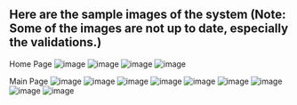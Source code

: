 ## Here are the sample images of the system (Note: Some of the images are not up to date, especially the validations.)

Home Page
![image](https://github.com/user-attachments/assets/951aa00f-0f3a-4c8e-b98f-cb400e540c4f)
![image](https://github.com/user-attachments/assets/e47b21eb-1612-4a7b-8c4b-c9466ccbeb9b)
![image](https://github.com/user-attachments/assets/36374e8d-1a5f-4465-823e-4bc775168123)
![image](https://github.com/user-attachments/assets/48a2bbbc-12b5-4bcd-9141-9b2d74e6aff8)

Main Page
![image](https://github.com/user-attachments/assets/6f0d35c4-0e72-45d0-8061-ffe2786c2c94)
![image](https://github.com/user-attachments/assets/3adfd3c9-cf71-4991-9c6b-9398f06b2a24)
![image](https://github.com/user-attachments/assets/deb15a47-e124-485b-bf9f-f331c8765dfa)
![image](https://github.com/user-attachments/assets/54bf9c85-d1b5-43bf-974f-40d9e69b8b5f)
![image](https://github.com/user-attachments/assets/b27f3f7a-3580-4126-b169-78c9827e1646)
![image](https://github.com/user-attachments/assets/6a08b769-0de0-4291-a261-7d36c57925a8)
![image](https://github.com/user-attachments/assets/6372c42f-8e5a-4433-b317-729c5f64c677)
![image](https://github.com/user-attachments/assets/2a57a289-cd14-490a-90c6-c17bb1123155)
![image](https://github.com/user-attachments/assets/ab67bc48-9265-4403-9363-bf5a14494831)












